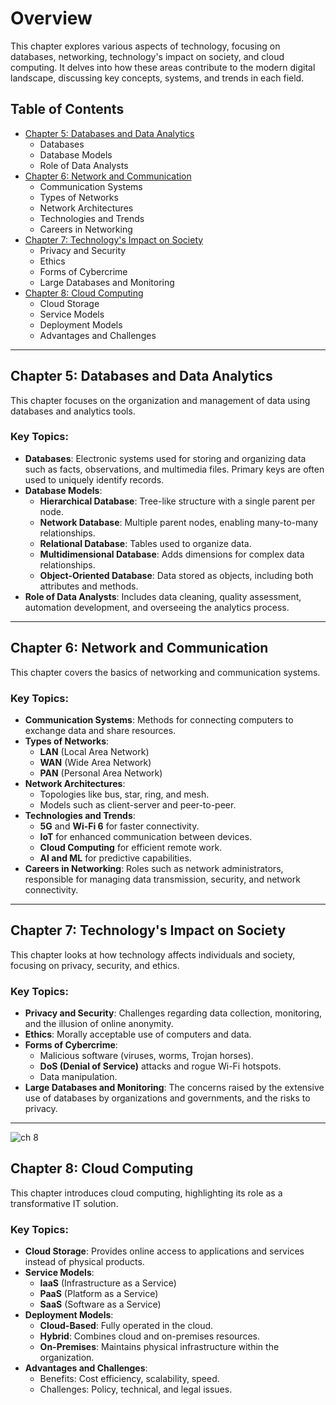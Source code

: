# Overview

This chapter explores various aspects of technology, focusing on databases, networking, technology's impact on society, and cloud computing. It delves into how these areas contribute to the modern digital landscape, discussing key concepts, systems, and trends in each field.

## Table of Contents

- [Chapter 5: Databases and Data Analytics](#chapter-5-databases-and-data-analytics)
  - Databases
  - Database Models
  - Role of Data Analysts
- [Chapter 6: Network and Communication](#chapter-6-network-and-communication)
  - Communication Systems
  - Types of Networks
  - Network Architectures
  - Technologies and Trends
  - Careers in Networking
- [Chapter 7: Technology's Impact on Society](#chapter-7-technologys-impact-on-society)
  - Privacy and Security
  - Ethics
  - Forms of Cybercrime
  - Large Databases and Monitoring
- [Chapter 8: Cloud Computing](#chapter-8-cloud-computing)
  - Cloud Storage
  - Service Models
  - Deployment Models
  - Advantages and Challenges

---

## Chapter 5: Databases and Data Analytics

This chapter focuses on the organization and management of data using databases and analytics tools.

### Key Topics:

- **Databases**: Electronic systems used for storing and organizing data such as facts, observations, and multimedia files. Primary keys are often used to uniquely identify records.
- **Database Models**:
  - **Hierarchical Database**: Tree-like structure with a single parent per node.
  - **Network Database**: Multiple parent nodes, enabling many-to-many relationships.
  - **Relational Database**: Tables used to organize data.
  - **Multidimensional Database**: Adds dimensions for complex data relationships.
  - **Object-Oriented Database**: Data stored as objects, including both attributes and methods.
- **Role of Data Analysts**: Includes data cleaning, quality assessment, automation development, and overseeing the analytics process.

---

## Chapter 6: Network and Communication

This chapter covers the basics of networking and communication systems.

### Key Topics:

- **Communication Systems**: Methods for connecting computers to exchange data and share resources.
- **Types of Networks**:
  - **LAN** (Local Area Network)
  - **WAN** (Wide Area Network)
  - **PAN** (Personal Area Network)
- **Network Architectures**:
  - Topologies like bus, star, ring, and mesh.
  - Models such as client-server and peer-to-peer.
- **Technologies and Trends**:
  - **5G** and **Wi-Fi 6** for faster connectivity.
  - **IoT** for enhanced communication between devices.
  - **Cloud Computing** for efficient remote work.
  - **AI and ML** for predictive capabilities.
- **Careers in Networking**: Roles such as network administrators, responsible for managing data transmission, security, and network connectivity.

---

## Chapter 7: Technology's Impact on Society

This chapter looks at how technology affects individuals and society, focusing on privacy, security, and ethics.

### Key Topics:

- **Privacy and Security**: Challenges regarding data collection, monitoring, and the illusion of online anonymity.
- **Ethics**: Morally acceptable use of computers and data.
- **Forms of Cybercrime**:
  - Malicious software (viruses, worms, Trojan horses).
  - **DoS (Denial of Service)** attacks and rogue Wi-Fi hotspots.
  - Data manipulation.
- **Large Databases and Monitoring**: The concerns raised by the extensive use of databases by organizations and governments, and the risks to privacy.

---
![ch 8](https://github.com/user-attachments/assets/6f62be4b-7d57-4b91-9df3-5179a047e630)


## Chapter 8: Cloud Computing

This chapter introduces cloud computing, highlighting its role as a transformative IT solution.

### Key Topics:

- **Cloud Storage**: Provides online access to applications and services instead of physical products.
- **Service Models**:
  - **IaaS** (Infrastructure as a Service)
  - **PaaS** (Platform as a Service)
  - **SaaS** (Software as a Service)
- **Deployment Models**:
  - **Cloud-Based**: Fully operated in the cloud.
  - **Hybrid**: Combines cloud and on-premises resources.
  - **On-Premises**: Maintains physical infrastructure within the organization.
- **Advantages and Challenges**:
  - Benefits: Cost efficiency, scalability, speed.
  - Challenges: Policy, technical, and legal issues.
